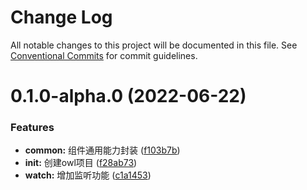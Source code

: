 # Change Log

All notable changes to this project will be documented in this file.
See [Conventional Commits](https://conventionalcommits.org) for commit guidelines.

# 0.1.0-alpha.0 (2022-06-22)


### Features

* **common:** 组件通用能力封装 ([f103b7b](https://github.com/yiird/yiird-mono/commit/f103b7ba396de6338f9d00a28bb23e0663a6c2d9))
* **init:** 创建owl项目 ([f28ab73](https://github.com/yiird/yiird-mono/commit/f28ab736a80c930871be7a93b13a70940bfe0a19))
* **watch:** 增加监听功能 ([c1a1453](https://github.com/yiird/yiird-mono/commit/c1a14530f54251d48aa04aff081af9a9a33e0758))
